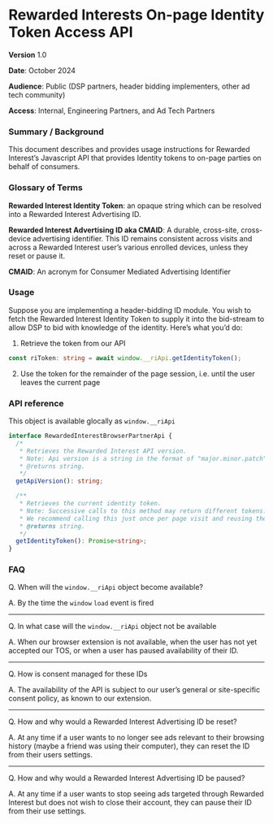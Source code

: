 # Rewarded Interests On-page Identity Token Access API

**Version** 1.0

**Date**: October 2024

**Audience**: Public (DSP partners, header bidding implementers, other ad tech community)

**Access**: Internal, Engineering Partners, and Ad Tech Partners

### Summary / Background

This document describes and provides usage instructions for Rewarded Interest’s Javascript API that provides Identity tokens to on-page parties on behalf of consumers.

### Glossary of Terms

**Rewarded Interest Identity Token**: an opaque string which can be resolved into a Rewarded Interest Advertising ID.

**Rewarded Interest Advertising ID aka CMAID**: A durable, cross-site, cross-device advertising identifier. This ID remains consistent across visits and across a Rewarded Interest user’s various enrolled devices, unless they reset or pause it.

**CMAID**: An acronym for Consumer Mediated Advertising Identifier

### Usage

Suppose you are implementing a header-bidding ID module. You wish to fetch the Rewarded Interest Identity Token to supply it into the bid-stream to allow DSP to bid with knowledge of the identity. Here’s what you’d do:

1. Retrieve the token from our API

```typescript
const riToken: string = await window.__riApi.getIdentityToken();
```

2. Use the token for the remainder of the page session, i.e. until the user leaves the current page

### API reference

This object is available glocally as `window.__riApi`

```typescript
interface RewardedInterestBrowserPartnerApi {
  /*
   * Retrieves the Rewarded Interest API version.
   * Note: Api version is a string in the format of "major.minor.patch".
   * @returns string.
   */
  getApiVersion(): string;

  /**
   * Retrieves the current identity token.
   * Note: Successive calls to this method may return different tokens.
   * We recommend calling this just once per page visit and reusing the value over time while the visitor remains on the page.
   * @returns string.
   */
  getIdentityToken(): Promise<string>;
}
```

### FAQ

Q. When will the `window.__riApi` object become available?

A. By the time the `window` `load` event is fired

---

Q. In what case will the `window.__riApi` object not be available

A. When our browser extension is not available, when the user has not yet accepted our TOS, or when a user has paused availability of their ID.

---

Q. How is consent managed for these IDs

A. The availability of the API is subject to our user’s general or site-specific consent policy, as known to our extension.

---

Q. How and why would a Rewarded Interest Advertising ID be reset?

A. At any time if a user wants to no longer see ads relevant to their browsing history (maybe a friend was using their computer), they can reset the ID from their users settings.

---

Q. How and why would a Rewarded Interest Advertising ID be paused?

A. At any time if a user wants to stop seeing ads targeted through Rewarded Interest but does not wish to close their account, they can pause their ID from their use settings.
